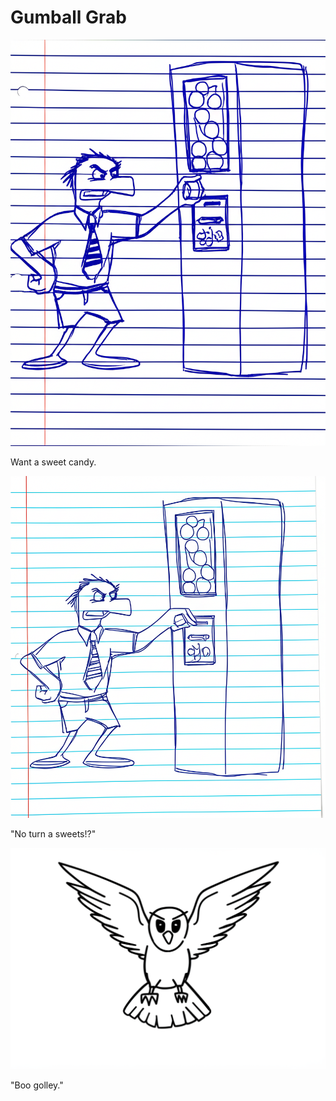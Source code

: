 # Gumball Grab

![Garrey Goosey approaches a gumball machine with eagerness.](gumball-1.png)

Want a sweet candy.

![Garrey Goosey puts a coin into the gumball machine and turns the knob, but no gumball appears, looking confused.](gumball-2.png)

"No turn a sweets!?"

![Garrey Goosey angrily kicks the gumball machine, looking furious, with no gumballs coming out.](gumball-3.png)

"Boo golley."